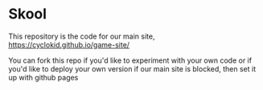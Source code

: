 # Skool
This repository is the code for our main site, https://cyclokid.github.io/game-site/

You can fork this repo if you'd like to experiment with your own code or if you'd like to deploy your own version if our main site is blocked, then set it up with github pages
